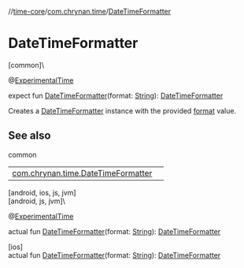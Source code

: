 //[time-core](../../index.md)/[com.chrynan.time](index.md)/[DateTimeFormatter](-date-time-formatter.md)

# DateTimeFormatter

[common]\

@[ExperimentalTime](https://kotlinlang.org/api/latest/jvm/stdlib/kotlin.time/-experimental-time/index.html)

expect fun [DateTimeFormatter](-date-time-formatter.md)(format: [String](https://kotlinlang.org/api/latest/jvm/stdlib/kotlin/-string/index.html)): [DateTimeFormatter](-date-time-formatter/index.md)

Creates a [DateTimeFormatter](-date-time-formatter/index.md) instance with the provided [format](https://kotlinlang.org/api/latest/jvm/stdlib/kotlin/-string/index.html) value.

## See also

common

| | |
|---|---|
| [com.chrynan.time.DateTimeFormatter](-date-time-formatter/index.md) |  |

[android, ios, js, jvm]\
[android, js, jvm]\

@[ExperimentalTime](https://kotlinlang.org/api/latest/jvm/stdlib/kotlin.time/-experimental-time/index.html)

actual fun [DateTimeFormatter](-date-time-formatter.md)(format: [String](https://kotlinlang.org/api/latest/jvm/stdlib/kotlin/-string/index.html)): [DateTimeFormatter](../../../time-core/time-core/com.chrynan.time/-date-time-formatter/index.md)

[ios]\
actual fun [DateTimeFormatter](-date-time-formatter.md)(format: [String](https://kotlinlang.org/api/latest/jvm/stdlib/kotlin/-string/index.html)): [DateTimeFormatter](../../../time-core/time-core/com.chrynan.time/-date-time-formatter/index.md)
